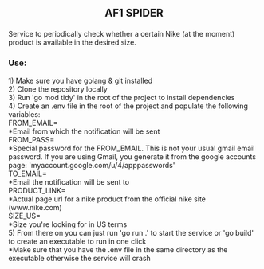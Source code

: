 ## <p align="center"> AF1 SPIDER <p align="center">

Service to periodically check whether a certain Nike (at the moment) product is available in the desired size. <br>

<h3> Use: </h3>
1) Make sure you have golang & git installed <br>
2) Clone the repository locally <br>
3) Run 'go mod tidy' in the root of the project to install dependencies <br>
4) Create an .env file in the root of the project and populate the following variables: <br>
FROM_EMAIL= <br>
*Email from which the notification will be sent <br>
FROM_PASS= <br>
*Special password for the FROM_EMAIL. This is not your usual gmail email password. If you are using Gmail, you generate it from the google accounts page: 'myaccount.google.com/u/4/apppasswords' <br>
TO_EMAIL= <br>
*Email the notification will be sent to <br>
PRODUCT_LINK= <br>
*Actual page url for a nike product from the official nike site (www.nike.com) <br>
SIZE_US= <br>
*Size you're looking for in US terms <br>
5) From there on you can just run 'go run .' to start the service or 'go build' to create an executable to run in one click <br>
*Make sure that you have the .env file in the same directory as the executable otherwise the service will crash
